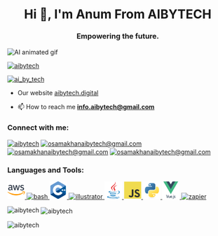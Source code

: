 <h1 align="center">Hi 👋, I'm Anum From AIBYTECH</h1>
<h3 align="center">Empowering the future.</h3>

<img align="center" src="https://www.analyticsinsight.net/wp-content/uploads/2020/03/AI_Animated.gif" alt="AI animated gif">
	

<p align="left"> <a href="https://github.com/ryo-ma/github-profile-trophy"><img src="https://github-profile-trophy.vercel.app/?username=aibytech" alt="aibytech" /></a> </p>

<p align="left"> <a href="[https://twitter.com/AI_BY_TECH]" target="blank"><img src="https://img.shields.io/twitter/follow/aibytech?logo=twitter&style=for-the-badge" alt="ai_by_tech" /></a> </p>

- Our website [aibytech.digital](aibytech.digital)

- 📫 How to reach me **info.aibytech@gmail.com**

<h3 align="left">Connect with me:</h3>
<p align="left">
<a href="https://twitter.com/aibytech" target="blank"><img align="center" src="https://raw.githubusercontent.com/rahuldkjain/github-profile-readme-generator/master/src/images/icons/Social/twitter.svg" alt="aibytech" height="30" width="40" /></a>
<a href="https://linkedin.com/in/osamakhanaibytech@gmail.com" target="blank"><img align="center" src="https://raw.githubusercontent.com/rahuldkjain/github-profile-readme-generator/master/src/images/icons/Social/linked-in-alt.svg" alt="osamakhanaibytech@gmail.com" height="30" width="40" /></a>
<a href="https://fb.com/osamakhanaibytech@gmail.com" target="blank"><img align="center" src="https://raw.githubusercontent.com/rahuldkjain/github-profile-readme-generator/master/src/images/icons/Social/facebook.svg" alt="osamakhanaibytech@gmail.com" height="30" width="40" /></a>
<a href="https://instagram.com/osamakhanaibytech@gmail.com" target="blank"><img align="center" src="https://raw.githubusercontent.com/rahuldkjain/github-profile-readme-generator/master/src/images/icons/Social/instagram.svg" alt="osamakhanaibytech@gmail.com" height="30" width="40" /></a>
</p>

<h3 align="left">Languages and Tools:</h3>
<p align="left"> <a href="https://aws.amazon.com" target="_blank" rel="noreferrer"> <img src="https://raw.githubusercontent.com/devicons/devicon/master/icons/amazonwebservices/amazonwebservices-original-wordmark.svg" alt="aws" width="40" height="40"/> </a> <a href="https://www.gnu.org/software/bash/" target="_blank" rel="noreferrer"> <img src="https://www.vectorlogo.zone/logos/gnu_bash/gnu_bash-icon.svg" alt="bash" width="40" height="40"/> </a> <a href="https://www.w3schools.com/cpp/" target="_blank" rel="noreferrer"> <img src="https://raw.githubusercontent.com/devicons/devicon/master/icons/cplusplus/cplusplus-original.svg" alt="cplusplus" width="40" height="40"/> </a> <a href="https://www.adobe.com/in/products/illustrator.html" target="_blank" rel="noreferrer"> <img src="https://www.vectorlogo.zone/logos/adobe_illustrator/adobe_illustrator-icon.svg" alt="illustrator" width="40" height="40"/> </a> <a href="https://www.java.com" target="_blank" rel="noreferrer"> <img src="https://raw.githubusercontent.com/devicons/devicon/master/icons/java/java-original.svg" alt="java" width="40" height="40"/> </a> <a href="https://developer.mozilla.org/en-US/docs/Web/JavaScript" target="_blank" rel="noreferrer"> <img src="https://raw.githubusercontent.com/devicons/devicon/master/icons/javascript/javascript-original.svg" alt="javascript" width="40" height="40"/> </a> <a href="https://www.python.org" target="_blank" rel="noreferrer"> <img src="https://raw.githubusercontent.com/devicons/devicon/master/icons/python/python-original.svg" alt="python" width="40" height="40"/> </a> <a href="https://vuejs.org/" target="_blank" rel="noreferrer"> <img src="https://raw.githubusercontent.com/devicons/devicon/master/icons/vuejs/vuejs-original-wordmark.svg" alt="vuejs" width="40" height="40"/> </a> <a href="https://zapier.com" target="_blank" rel="noreferrer"> <img src="https://www.vectorlogo.zone/logos/zapier/zapier-icon.svg" alt="zapier" width="40" height="40"/> </a> </p>

<p><img align="left" src="https://github-readme-stats.vercel.app/api/top-langs?username=aibytech&show_icons=true&locale=en&layout=compact" alt="aibytech" /></p>

<p>&nbsp;<img align="center" src="https://github-readme-stats.vercel.app/api?username=aibytech&show_icons=true&locale=en" alt="aibytech" /></p>

<p><img align="center" src="https://github-readme-streak-stats.herokuapp.com/?user=aibytech&" alt="aibytech" /></p>
